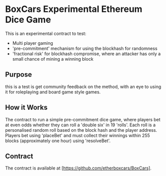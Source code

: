 # BoxCars Experimental Ethereum Dice Game

This is an experimental contract to test:
* Multi player gaming
* 'pre-commitment' mechanism for using the blockhash for randomness
* 'fractional risk' for blockhash compromise, where an attacker has only a small chance of mining a winning block


## Purpose
this is a test is get community feedback on the method, with an eye to using it for roleplaying 
and board game style games.

## How it Works
The contract to run a simple pre-commitment dice game, where players bet at even odds
whether they can roll a 'double six' in 19 'rolls'.  Each roll is a personalised random roll 
based on the block hash and the player address.  Players bet using 'placeBet' and must collect
their winnings within 255 blocks (approximately one hour) using 'resolveBet'.

## Contract
The contract is available at [https://github.com/etherboxcars/BoxCars].

